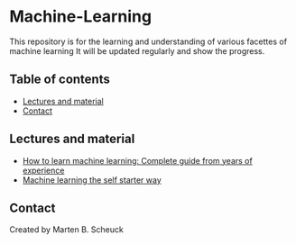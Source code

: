 # Machine-Learning
This repository is for the learning and understanding of various facettes of machine learning
It will be updated regularly and show the progress.

## Table of contents
* [Lectures and material](#Lecturesandmaterial)
* [Contact](#Contact)

## Lectures and material
* [How to learn machine learning: Complete guide from years of experience](https://neptune.ai/blog/how-to-learn-machine-learning)
* [Machine learning the self starter way](https://elitedatascience.com/learn-machine-learning)

## Contact
Created by Marten B. Scheuck

